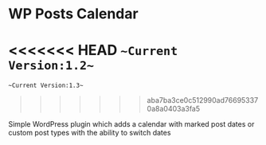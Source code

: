 # WP Posts Calendar

<<<<<<< HEAD
`~Current Version:1.2~`
=======
`~Current Version:1.3~`
>>>>>>> aba7ba3ce0c512990ad766953370a8a0403a3fa5

Simple WordPress plugin which adds a calendar with marked post dates or custom post types with the ability to switch dates
